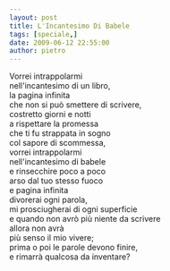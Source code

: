 ```yaml
---
layout: post
title: L'Incantesimo Di Babele
tags: [speciale,]
date: 2009-06-12 22:55:00
author: pietro
---
```

Vorrei intrappolarmi<br/>nell'incantesimo di un libro,<br/>la pagina infinita<br/>che non si può smettere di scrivere,<br/>costretto giorni e notti<br/>a rispettare la promessa<br/>che ti fu strappata in sogno<br/>col sapore di scommessa,<br/>vorrei intrappolarmi<br/>nell'incantesimo di babele<br/>e rinsecchire poco a poco<br/>arso dal tuo stesso fuoco<br/>e pagina infinita<br/>divorerai ogni parola,<br/>mi prosciugherai di ogni superficie<br/>e quando non avrò più niente da scrivere<br/>allora non avrà<br/>più senso il mio vivere;<br/>prima o poi le parole devono finire,<br/>e rimarrà qualcosa da inventare?
